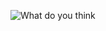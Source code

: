 ![What do you think](https://camo.githubusercontent.com/64f98cd0f038559142617c41dc1b497f70b224c2/687474703a2f2f6d656d652e6c6f71692e6d652f6d2f34693952505763472e6a7067)